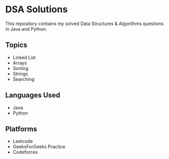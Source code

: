 # DSA Solutions

This repository contains my solved Data Structures & Algorithms questions in Java and Python.

## Topics
- Linked List
- Arrays
- Sorting
- Strings
- Searching

## Languages Used
- Java
- Python

## Platforms
- Leetcode
- GeeksForGeeks Practice
- Codeforces
